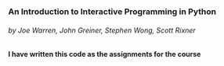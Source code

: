 ### An Introduction to Interactive Programming in Python 
###### by Joe Warren, John Greiner, Stephen Wong, Scott Rixner

#### I have written this code as the assignments for the course